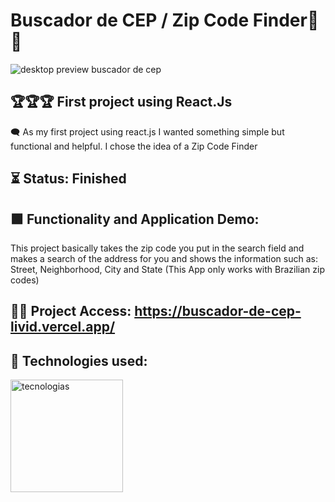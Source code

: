 # Buscador de CEP / Zip Code Finder🔎📍

![desktop preview buscador de cep](https://user-images.githubusercontent.com/39440084/206275436-072096ff-f507-41cb-ad1b-675f386622ce.png)

## 🏆🏆🏆 First project using React.Js 

🗨️ As my first project using react.js I wanted something simple but functional and helpful. I chose the idea of a Zip Code Finder 

## ⏳ Status: Finished

## 🟩 Functionality and Application Demo: 
This project basically takes the zip code you put in the search field and makes a search of the address for you and shows the information such as: Street, Neighborhood, City and State 
(This App only works with Brazilian zip codes)

## 👨‍💻 Project Access: https://buscador-de-cep-livid.vercel.app/

## 🚀 Technologies used:
<img width="180" alt="tecnologias" src="https://user-images.githubusercontent.com/39440084/206282955-dd6a0bd7-939d-4d73-aec2-a8ecad2fc62b.png">
